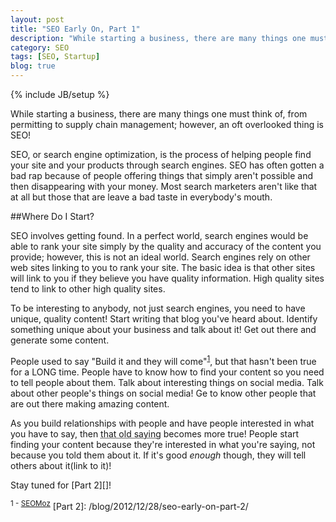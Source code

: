```yaml
---
layout: post
title: "SEO Early On, Part 1"
description: "While starting a business, there are many things one must think of, from permitting to supply chain management; however, an oft overlooked thing is SEO!"
category: SEO
tags: [SEO, Startup]
blog: true
---
```

{% include JB/setup %}

While starting a business, there are many things one must think of, from permitting to supply chain management; however, an oft overlooked thing is SEO!

SEO, or search engine optimization, is the process of helping people find your site and your products through search engines.  SEO has often gotten a bad rap because of people offering things that simply aren't possible and then disappearing with your money.  Most search marketers aren't like that at all but those that are leave a bad taste in everybody's mouth.

##Where Do I Start?

SEO involves getting found.  In a perfect world, search engines would be able to rank your site simply by the quality and accuracy of the content you provide; however, this is not an ideal world.  Search engines rely on other web sites linking to you to rank your site.  The basic idea is that other sites will link to you if they believe you have quality information.  High quality sites tend to link to other high quality sites.

To be interesting to anybody, not just search engines, you need to have unique, quality content!  Start writing that blog you've heard about.  Identify something unique about your business and talk about it!  Get out there and generate some content.

People used to say "Build it and they will come"<sup><a href="#1">1</a></sup>, but that hasn't been true for a LONG time.  People have to know how to find your content so you need to tell people about them.  Talk about interesting things on social media.  Talk about other people's things on social media!  Ge to know other people that are out there making amazing content.

As you build relationships with people and have people interested in what you have to say, then <abbr style="text-transform: none" title="Build it and they will come!">that old saying</abbr> becomes more true!  People start finding your content because they're interested in what you're saying, not because you told them about it.  If it's good *enough* though, they will tell others about it(link to it)!

Stay tuned for [Part 2][]!

<sup><a id="1">1</a> - <a href="http://www.seomoz.org/blog/8-tips-to-get-domain-diversity-with-the-anchor-text-you-want">SEOMoz</a></sup>
[Part 2]: /blog/2012/12/28/seo-early-on-part-2/
